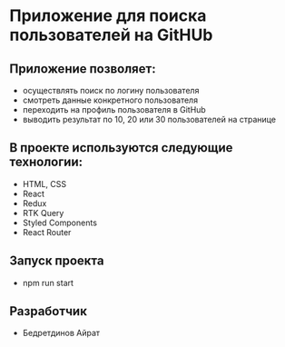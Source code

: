 # Приложение для поиска пользователей на GitHUb

## Приложение позволяет:
- осуществлять поиск по логину пользователя
- смотреть данные конкретного пользователя
- переходить на профиль пользователя в GitHub 
- выводить результат по 10, 20 или 30 пользователей на странице

## В проекте используются следующие технологии:
- HTML, CSS
- React
- Redux
- RTK Query
- Styled Components
- React Router

## Запуск проекта
- npm run start

## Разработчик
- Бедретдинов Айрат
